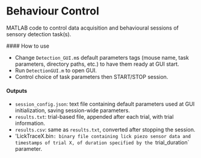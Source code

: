 # Behaviour Control

MATLAB code to control data acquisition and behavioural sessions of sensory detection task(s).


#### How to use
- Change `Detection_GUI.m`s default parameters tags (mouse name, task parameters, directory paths, etc.) to have them ready at GUI start.
- Run `DetectionGUI.m` to open GUI.
- Control choice of task parameters then START/STOP session.

#### Outputs  
- `session_config.json`: text file containing default parameters used at GUI initialization, saving session-wide parameters.
- `results.txt`: trial-based file, appended after each trial, with trial information.
- `results.csv`: same as `results.txt`, converted after stopping the session.
- 'LickTraceX.bin`: binary file containing lick piezo sensor data and timestamps of trial X, of duration specified by the `trial_duration` parameter.
